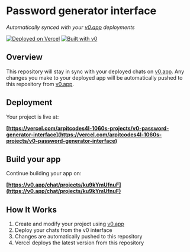 # Password generator interface

*Automatically synced with your [v0.app](https://v0.app) deployments*

[![Deployed on Vercel](https://img.shields.io/badge/Deployed%20on-Vercel-black?style=for-the-badge&logo=vercel)](https://vercel.com/arpitcodes4l-1060s-projects/v0-password-generator-interface)
[![Built with v0](https://img.shields.io/badge/Built%20with-v0.app-black?style=for-the-badge)](https://v0.app/chat/projects/ku9kYmUfnuF)

## Overview

This repository will stay in sync with your deployed chats on [v0.app](https://v0.app).
Any changes you make to your deployed app will be automatically pushed to this repository from [v0.app](https://v0.app).

## Deployment

Your project is live at:

**[https://vercel.com/arpitcodes4l-1060s-projects/v0-password-generator-interface](https://vercel.com/arpitcodes4l-1060s-projects/v0-password-generator-interface)**

## Build your app

Continue building your app on:

**[https://v0.app/chat/projects/ku9kYmUfnuF](https://v0.app/chat/projects/ku9kYmUfnuF)**

## How It Works

1. Create and modify your project using [v0.app](https://v0.app)
2. Deploy your chats from the v0 interface
3. Changes are automatically pushed to this repository
4. Vercel deploys the latest version from this repository
